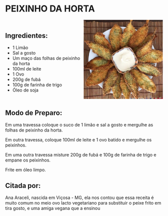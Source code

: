 # PEIXINHO DA HORTA

<div style="display: flex; align-items: center; justify-content: space-between;">

<div>

## Ingredientes:

- 1 Limão
- Sal a gosto
- Um maço das folhas de peixinho da horta
- 100ml de leite
- 1 Ovo
- 200g de fubá
- 100g de farinha de trigo
- Óleo de soja

</div>

<div>

<img src="../assets/peixe.jpeg" alt="Peixinho da Hortas" style="width: 300px; height: auto;">

</div>

</div>

## Modo de Preparo:

Em uma travessa coloque o suco de 1 limão e sal a gosto e mergulhe as folhas de peixinho da horta.

Em outra travessa, coloque 100ml de leite e 1 ovo batido e mergulhe os peixinhos.

Em uma outra travessa misture 200g de fubá e 100g de farinha de trigo e empane os peixinhos.

Frite em óleo limpo.

## Citada por:

Ana Araceli, nascida em Viçosa - MG, ela nos contou que essa receita é muito comum no meio ovo lacto vegetariano para substituir o peixe frito em tira gosto, e uma amiga vegana que a ensinou
